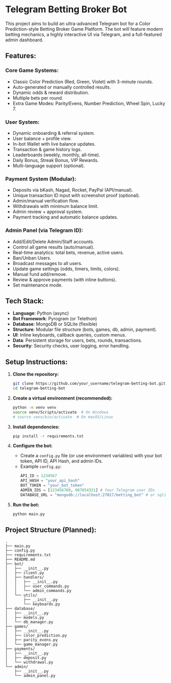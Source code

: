 # Telegram Betting Broker Bot

This project aims to build an ultra-advanced Telegram bot for a Color Prediction-style Betting Broker Game Platform. The bot will feature modern betting mechanics, a highly interactive UI via Telegram, and a full-featured admin dashboard.

## Features:

### Core Game Systems:
- Classic Color Prediction (Red, Green, Violet) with 3-minute rounds.
- Auto-generated or manually controlled results.
- Dynamic odds & reward distribution.
- Multiple bets per round.
- Extra Game Modes: Parity/Evens, Number Prediction, Wheel Spin, Lucky 7.

### User System:
- Dynamic onboarding & referral system.
- User balance + profile view.
- In-bot Wallet with live balance updates.
- Transaction & game history logs.
- Leaderboards (weekly, monthly, all-time).
- Daily Bonus, Streak Bonus, VIP Rewards.
- Multi-language support (optional).

### Payment System (Modular):
- Deposits via bKash, Nagad, Rocket, PayPal (API/manual).
- Unique transaction ID input with screenshot proof (optional).
- Admin/manual verification flow.
- Withdrawals with minimum balance limit.
- Admin review + approval system.
- Payment tracking and automatic balance updates.

### Admin Panel (via Telegram ID):
- Add/Edit/Delete Admin/Staff accounts.
- Control all game results (auto/manual).
- Real-time analytics: total bets, revenue, active users.
- Ban/Unban Users.
- Broadcast messages to all users.
- Update game settings (odds, timers, limits, colors).
- Manual fund add/remove.
- Review & approve payments (with inline buttons).
- Set maintenance mode.

## Tech Stack:
- **Language**: Python (async)
- **Bot Framework**: Pyrogram (or Telethon)
- **Database**: MongoDB or SQLite (flexible)
- **Structure**: Modular file structure (bots, games, db, admin, payment).
- **UI**: Inline keyboards, callback queries, custom menus.
- **Data**: Persistent storage for users, bets, rounds, transactions.
- **Security**: Security checks, user logging, error handling.

## Setup Instructions:

1.  **Clone the repository:**
    ```bash
    git clone https://github.com/your_username/telegram-betting-bot.git
    cd telegram-betting-bot
    ```

2.  **Create a virtual environment (recommended):**
    ```bash
    python -m venv venv
    source venv/Scripts/activate  # On Windows
    # source venv/bin/activate  # On macOS/Linux
    ```

3.  **Install dependencies:**
    ```bash
    pip install -r requirements.txt
    ```

4.  **Configure the bot:**
    - Create a `config.py` file (or use environment variables) with your bot token, API ID, API Hash, and admin IDs.
    - Example `config.py`:
      ```python
      API_ID = 1234567
      API_HASH = "your_api_hash"
      BOT_TOKEN = "your_bot_token"
      ADMIN_IDS = [123456789, 987654321] # Your Telegram user IDs
      DATABASE_URL = "mongodb://localhost:27017/betting_bot" # or sqlite:///./bot.db
      ```

5.  **Run the bot:**
    ```bash
    python main.py
    ```

## Project Structure (Planned):

```
.
├── main.py
├── config.py
├── requirements.txt
├── README.md
├── bot/
│   ├── __init__.py
│   ├── client.py
│   ├── handlers/
│   │   ├── __init__.py
│   │   ├── user_commands.py
│   │   └── admin_commands.py
│   └── utils/
│       ├── __init__.py
│       └── keyboards.py
├── database/
│   ├── __init__.py
│   ├── models.py
│   └── db_manager.py
├── games/
│   ├── __init__.py
│   ├── color_prediction.py
│   ├── parity_evens.py
│   └── game_manager.py
├── payments/
│   ├── __init__.py
│   ├── deposit.py
│   └── withdrawal.py
└── admin/
    ├── __init__.py
    └── admin_panel.py
```